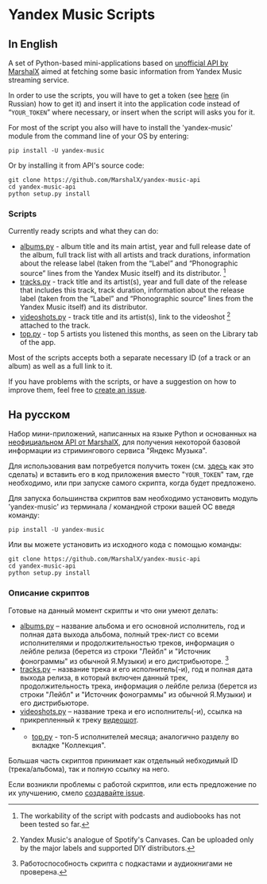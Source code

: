 # Yandex Music Scripts
## In English
A set of Python-based mini-applications based on [unofficial API by MarshalX](https://github.com/MarshalX/yandex-music-api) aimed at fetching some basic information from Yandex Music streaming service.

In order to use the scripts, you will have to get a token (see [here](https://yandex-music.readthedocs.io/en/main/token.html) (in Russian) how to get it) and insert it into the application code instead of “`YOUR_TOKEN`” where necessary, or insert when the script will asks you for it.

For most of the script you also will have to install the 'yandex-music' module from the command line of your OS by entering:
```
pip install -U yandex-music
```
Or by installing it from API's source code:
```
git clone https://github.com/MarshalX/yandex-music-api
cd yandex-music-api
python setup.py install
```

### Scripts
Currently ready scripts and what they can do:
* [albums.py](https://github.com/wileyfoxyx/yam-scripts/blob/main/albums.py) - album title and its main artist, year and full release date of the album, full track list with all artists and track durations, information about the release label (taken from the “Label” and “Phonographic source” lines from the Yandex Music itself) and its distributor. [^1]
* [tracks.py](https://github.com/wileyfoxyx/yam-scripts/blob/main/tracks.py) - track title and its artist(s), year and full date of the release that includes this track, track duration, information about the release label (taken from the “Label” and “Phonographic source” lines from the Yandex Music itself) and its distributor.
* [videoshots.py](https://github.com/wileyfoxyx/yam-scripts/blob/main/videoshots.py) - track title and its artist(s), link to the videoshot [^2] attached to the track.
* [top.py](https://github.com/wileyfoxyx/yam-scripts/blob/main/top.py) - top 5 artists you listened this months, as seen on the Library tab of the app.

Most of the scripts accepts both a separate necessary ID (of a track or an album) as well as a full link to it.

If you have problems with the scripts, or have a suggestion on how to improve them, feel free to [create an issue](https://github.com/wileyfoxyx/yam-scripts/issues/new/choose).

[^1]: The workability of the script with podcasts and audiobooks has not been tested so far.
[^2]: Yandex Music's analogue of Spotify's Canvases. Can be uploaded only by the major labels and supported DIY distributors.

## На русском
Набор мини-приложений, написанных на языке Python и основанных на [неофициальном API от MarshalX](https://github.com/MarshalX/yandex-music-api), для получения некоторой базовой информации из стримингового сервиса "Яндекс Музыка".

Для использования вам потребуется получить токен (см. [здесь](https://yandex-music.readthedocs.io/en/main/token.html) как это сделать) и вставить его в код приложения вместо "`YOUR_TOKEN`" там, где необходимо, или при запуске самого скрипта, когда будет предложено.

Для запуска большинства скриптов вам необходимо установить модуль 'yandex-music' из терминала / командной строки вашей ОС введя команду:
```
pip install -U yandex-music
```
Или вы можете установить из исходного кода с помощью команды:
```
git clone https://github.com/MarshalX/yandex-music-api
cd yandex-music-api
python setup.py install
```

### Описание скриптов
Готовые на данный момент скрипты и что они умеют делать:
* [albums.py](https://github.com/wileyfoxyx/yam-scripts/blob/main/albums.py) – название альбома и его основной исполнитель, год и полная дата выхода альбома, полный трек-лист со всеми исполнителями и продолжительностью треков, информация о лейбле релиза (берется из строки "Лейбл" и "Источник фонограммы" из обычной Я.Музыки) и его дистрибьюторе. [^3]
* [tracks.py](https://github.com/wileyfoxyx/yam-scripts/blob/main/tracks.py) – название трека и его исполнитель(-и), год и полная дата выхода релиза, в который включен данный трек, продолжительность трека, информация о лейбле релиза (берется из строки "Лейбл" и "Источник фонограммы" из обычной Я.Музыки) и его дистрибьюторе.
* [videoshots.py](https://github.com/wileyfoxyx/yam-scripts/blob/main/videoshots.py) – название трека и его исполнитель(-и), ссылка на прикрепленный к треку [видеошот](https://yandex.ru/support/music/ru/performers-and-copyright-holders/video-shot).
* * [top.py](https://github.com/wileyfoxyx/yam-scripts/blob/main/top.py) - топ-5 исполнителей месяца; аналогично разделу во вкладке "Коллекция".

Большая часть скриптов принимает как отдельный небходимый ID (трека/альбома), так и полную ссылку на него.

Если возникли проблемы с работой скриптов, или есть предложение по их улучшению, смело [создавайте issue](https://github.com/wileyfoxyx/yam-scripts/issues/new/choose).

[^3]: Работоспособность скрипта с подкастами и аудиокнигами не проверена. 

